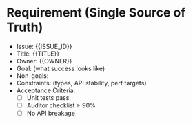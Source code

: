 # Requirement (Single Source of Truth)
- Issue: {{ISSUE_ID}}
- Title: {{TITLE}}
- Owner: {{OWNER}}
- Goal: (what success looks like)
- Non-goals:
- Constraints: (types, API stability, perf targets)
- Acceptance Criteria:
  - [ ] Unit tests pass
  - [ ] Auditor checklist ≥ 90%
  - [ ] No API breakage
